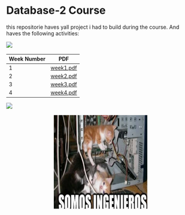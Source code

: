 # Database-2 Course 
this repositorie haves yall project i had to build during the course. And haves the following activities:

<a href="https://www.youtube.com/watch?v=dQw4w9WgXcQ">
  <img src="https://user-images.githubusercontent.com/73097560/115834477-dbab4500-a447-11eb-908a-139a6edaec5c.gif">
</a>

| Week Number       | PDF                                                               |
| ----------------- | ------------------------------------------------------------------ |
| 1 | [week1.pdf](/week1/Laboratorio1-%20Angel%20Gabriel%20Ortega.pdf) |
| 2 | [week2.pdf](/week2/C.2%20Laboratorio%20Semana%202-%20Angel%20Gabriel%20Ortega.pdf) |
| 3 | [week3.pdf](/HospitalBack/C.3%20Laboratorio%20Semana%203-%20Angel%20Gabriel%20Ortega.pdf) |
| 4 | [week4.pdf](/HospitalMongo/C.4%20Laboratorio%20Semana%204-%20Angel%20Gabriel%20Ortega%20Corzo.pdf) |


<a href="https://www.youtube.com/watch?v=dQw4w9WgXcQ">
  <img src="https://user-images.githubusercontent.com/73097560/115834477-dbab4500-a447-11eb-908a-139a6edaec5c.gif">
</a>

<p align="center">
  <img src="/WeAreEngineers.png" alt="We Are Engineers" width="250" height="250">
</p> 